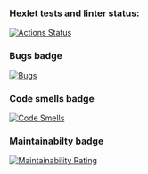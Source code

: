 ### Hexlet tests and linter status:
[![Actions Status](https://github.com/yng-trouble/python-project-49/actions/workflows/hexlet-check.yml/badge.svg)](https://github.com/yng-trouble/python-project-49/actions)
### Bugs badge
[![Bugs](https://sonarcloud.io/api/project_badges/measure?project=yng-trouble_python-project-49&metric=bugs)](https://sonarcloud.io/summary/new_code?id=yng-trouble_python-project-49)
### Code smells badge
[![Code Smells](https://sonarcloud.io/api/project_badges/measure?project=yng-trouble_python-project-49&metric=code_smells)](https://sonarcloud.io/summary/new_code?id=yng-trouble_python-project-49)
### Maintainabilty badge
[![Maintainability Rating](https://sonarcloud.io/api/project_badges/measure?project=yng-trouble_python-project-49&metric=sqale_rating)](https://sonarcloud.io/summary/new_code?id=yng-trouble_python-project-49)